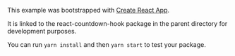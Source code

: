 This example was bootstrapped with [Create React App](https://github.com/facebook/create-react-app).

It is linked to the react-countdown-hook package in the parent directory for development purposes.

You can run `yarn install` and then `yarn start` to test your package.
